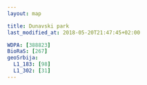 ```yaml
---
layout: map

title: Dunavski park
last_modified_at: 2018-05-20T21:47:45+02:00

WDPA: [388823]
BioRaS: [267]
geoSrbija:
  L1_183: [98]
  L1_302: [31]
---
```

